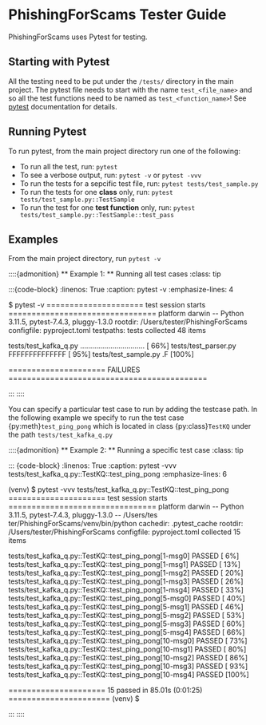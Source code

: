 # PhishingForScams Tester Guide
PhishingForScams uses Pytest for testing.

## Starting with Pytest
All the testing need to be put under the `/tests/` directory in the main project. The pytest file needs to start with the name `test_<file_name>` and so all the test functions need to be named as `test_<function_name>`! See [pytest](https://docs.pytest.org/en/stable/getting-started.html "Pytest") documentation for details.

## Running Pytest
To run pytest, from the main project directory run one of the following:
- To run all the test, run:
    `pytest`
- To see a verbose output, run:
    `pytest -v` or `pytest -vvv`
- To run the tests for a sepcific test file, run:
    `pytest tests/test_sample.py`
- To run the tests for one **class** only, run:
    `pytest tests/test_sample.py::TestSample`
- To run the test for one **test function** only, run:
    `pytest tests/test_sample.py::TestSample::test_pass`

## Examples

From the main project directory, run `pytest -v`

::::{admonition} ** Example 1: ** Running all test cases
:class: tip

:::{code-block}
:linenos: True
:caption: pytest -v
:emphasize-lines: 4

$ pytest -v
===================== test session starts ================================
platform darwin -- Python 3.11.5, pytest-7.4.3, pluggy-1.3.0
rootdir: /Users/tester/PhishingForScams
configfile: pyproject.toml
testpaths: tests
collected 48 items

tests/test_kafka_q.py ................................              [ 66%]
tests/test_parser.py FFFFFFFFFFFFFF                                 [ 95%]
tests/test_sample.py .F                                             [100%]

===================== FAILURES ===========================================

:::
::::

You can specify a particular test case to run by adding the testcase path.
In the following example we specify to run the test case {py:meth}`test_ping_pong` which is
located in class {py:class}`TestKQ` under the path `tests/test_kafka_q.py`

::::{admonition} ** Example 2: ** Running a specific test case
:class: tip

::: {code-block}
:linenos: True
:caption: pytest -vvv tests/test_kafka_q.py::TestKQ::test_ping_pong
:emphasize-lines: 6

(venv) $ pytest -vvv tests/test_kafka_q.py::TestKQ::test_ping_pong
===================== test session starts ================================
platform darwin -- Python 3.11.5, pytest-7.4.3, pluggy-1.3.0 -- /Users/tes
ter/PhishingForScams/venv/bin/python
cachedir: .pytest_cache
rootdir: /Users/tester/PhishingForScams
configfile: pyproject.toml
collected 15 items

tests/test_kafka_q.py::TestKQ::test_ping_pong[1-msg0] PASSED        [  6%]
tests/test_kafka_q.py::TestKQ::test_ping_pong[1-msg1] PASSED        [ 13%]
tests/test_kafka_q.py::TestKQ::test_ping_pong[1-msg2] PASSED        [ 20%]
tests/test_kafka_q.py::TestKQ::test_ping_pong[1-msg3] PASSED        [ 26%]
tests/test_kafka_q.py::TestKQ::test_ping_pong[1-msg4] PASSED        [ 33%]
tests/test_kafka_q.py::TestKQ::test_ping_pong[5-msg0] PASSED        [ 40%]
tests/test_kafka_q.py::TestKQ::test_ping_pong[5-msg1] PASSED        [ 46%]
tests/test_kafka_q.py::TestKQ::test_ping_pong[5-msg2] PASSED        [ 53%]
tests/test_kafka_q.py::TestKQ::test_ping_pong[5-msg3] PASSED        [ 60%]
tests/test_kafka_q.py::TestKQ::test_ping_pong[5-msg4] PASSED        [ 66%]
tests/test_kafka_q.py::TestKQ::test_ping_pong[10-msg0] PASSED       [ 73%]
tests/test_kafka_q.py::TestKQ::test_ping_pong[10-msg1] PASSED       [ 80%]
tests/test_kafka_q.py::TestKQ::test_ping_pong[10-msg2] PASSED       [ 86%]
tests/test_kafka_q.py::TestKQ::test_ping_pong[10-msg3] PASSED       [ 93%]
tests/test_kafka_q.py::TestKQ::test_ping_pong[10-msg4] PASSED       [100%]

===================== 15 passed in 85.01s (0:01:25) ======================
(venv) $

:::
::::